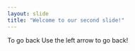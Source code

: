 ```yaml
---
layout: slide
title: "Welcome to our second slide!"
---
```

To go back
Use the left arrow to go back!
